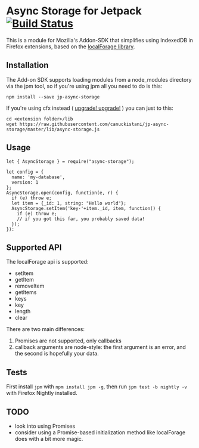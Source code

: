 # Async Storage for Jetpack [![Build Status](https://travis-ci.org/canuckistani/jp-async-storage.png)](https://travis-ci.org/canuckistani/jp-async-storage)

This is a module for Mozilla's Addon-SDK that simplifies using IndexedDB in Firefox extensions, based on the [localForage library](https://github.com/mozilla/localForage).

## Installation

The Add-on SDK supports loading modules from a node_modules directory via the jpm tool, so if you're using jpm all you need to do is this:

    npm install --save jp-async-storage

If you're using cfx instead ( [upgrade! upgrade!](http://work.erikvold.com/jetpack/2014/08/07/cfx-to-jpm.html) ) you can just to this:

    cd <extension folder>/lib
    wget https://raw.githubusercontent.com/canuckistani/jp-async-storage/master/lib/async-storage.js

## Usage
    let { AsyncStorage } = require("async-storage");

    let config = {
      name: 'my-database',
      version: 1
    };
    AsyncStorage.open(config, function(e, r) {
      if (e) throw e;
      let item = {_id: 1, string: "Hello world"};
      AsyncStorage.setItem('key-'+item._id, item, function() {
        if (e) throw e;
        // if you got this far, you probably saved data!
      });
    }):

## Supported API

The localForage api is supported:

* setItem
* getItem
* removeItem
* getItems
* keys
* key
* length
* clear

There are two main differences:

1. Promises are not supported, only callbacks
2. callback arguments are node-style: the first argument is an error, and the second is hopefully your data.

## Tests

First install `jpm` with `npm install jpm -g`, then run `jpm test -b nightly -v` with Firefox Nightly installed.

## TODO

* look into using Promises
* consider using a Promise-based initialization method like localForage does with a bit more magic.
